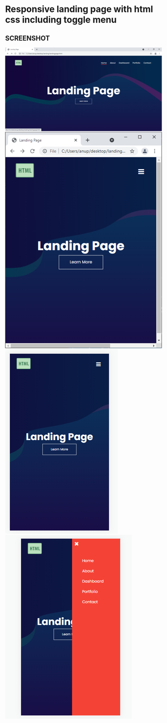 # Responsive landing page with html css including toggle menu

## SCREENSHOT
<img src="screenshots/screenshot1.png"/>
<img src="screenshots/screenshot2.png"/>
<img src="screenshots/screenshot3.png"/>
<img src="screenshots/screenshot4.png"/>